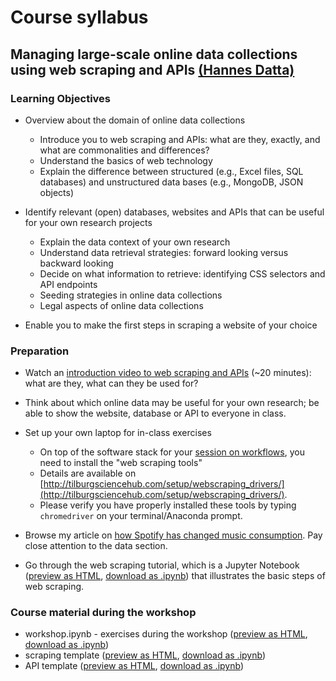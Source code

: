 # Course syllabus

## Managing large-scale online data collections using web scraping and APIs [(Hannes Datta)](../about.md#hannes-datta)

### Learning Objectives

-	Overview about the domain of online data collections
    -	Introduce you to web scraping and APIs: what are they, exactly, and what are commonalities and differences?
    -	Understand the basics of web technology
    -	Explain the difference between structured (e.g., Excel files, SQL databases) and unstructured data bases (e.g., MongoDB, JSON objects)

-	Identify relevant (open) databases, websites and APIs that can be useful for your own research projects
    -	Explain the data context of your own research
  	- Understand data retrieval strategies: forward looking versus backward looking
    -	Decide on what information to retrieve: identifying CSS selectors and API endpoints
    -	Seeding strategies in online data collections
    -	Legal aspects of online data collections

-	Enable you to make the first steps in scraping a website of your choice

### Preparation

<!--!!! warning
    Likely to be updated soon.-->

- Watch an [introduction video to web scraping and APIs](https://tiu.nu/scraping-video) (~20 minutes): what are they, what can they be used for?

-	Think about which online data may be useful for your own research; be able to show the website, database or API to everyone in class.

- Set up your own laptop for in-class exercises
    - On top of the software stack for your [session on workflows](workflows.md), you need to install the "web scraping tools"
    - Details are available on [http://tilburgsciencehub.com/setup/webscraping_drivers/](http://tilburgsciencehub.com/setup/webscraping_drivers/).
    - Please verify you have properly installed these tools by typing `chromedriver` on your terminal/Anaconda prompt.

- Browse my article on [how Spotify has changed music consumption](https://tiu.nu/spotify). Pay close attention to the data section.

- Go through the web scraping tutorial, which is a Jupyter Notebook ([preview as HTML](webscraper_socialblade.html), [download as .ipynb](webscraper_socialblade.ipynb)) that illustrates the basic steps of web scraping.

### Course material during the workshop

- workshop.ipynb - exercises during the workshop ([preview as HTML](workshop.html), [download as .ipynb](workshop.ipynb))
- scraping template ([preview as HTML](webscraper_socialblade.html), [download as .ipynb](webscraper_socialblade.ipynb))
- API template ([preview as HTML](template_api_mixer.html), [download as .ipynb](template_api_mixer.ipynb))
